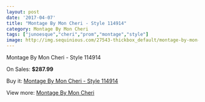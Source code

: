 ```yaml
---
layout: post
date: '2017-04-07'
title: "Montage By Mon Cheri - Style 114914"
category: Montage By Mon Cheri
tags: ["junoesque","cheri","prom","montage","style"]
image: http://img.sequinious.com/27543-thickbox_default/montage-by-mon-cheri-style-114914.jpg
---
```

Montage By Mon Cheri - Style 114914

On Sales: **$287.99**
<a href="https://www.sequinious.com/montage-by-mon-cheri/7228-montage-by-mon-cheri-style-114914.html"><amp-img layout="responsive" width="600" height="600" src="//img.sequinious.com/27543-thickbox_default/montage-by-mon-cheri-style-114914.jpg" alt="Montage By Mon Cheri - Style 114914 0" /></a>
<a href="https://www.sequinious.com/montage-by-mon-cheri/7228-montage-by-mon-cheri-style-114914.html"><amp-img layout="responsive" width="600" height="600" src="//img.sequinious.com/27544-thickbox_default/montage-by-mon-cheri-style-114914.jpg" alt="Montage By Mon Cheri - Style 114914 1" /></a>

Buy it: [Montage By Mon Cheri - Style 114914](https://www.sequinious.com/montage-by-mon-cheri/7228-montage-by-mon-cheri-style-114914.html "Montage By Mon Cheri - Style 114914")

View more: [Montage By Mon Cheri](https://www.sequinious.com/63-montage-by-mon-cheri "Montage By Mon Cheri")